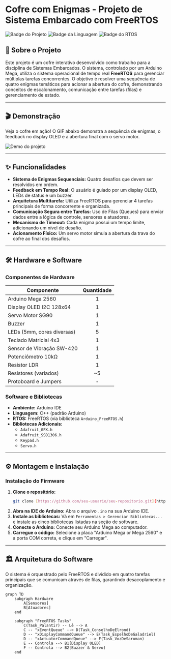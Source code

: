 # Cofre com Enigmas - Projeto de Sistema Embarcado com FreeRTOS

![Badge do Projeto](https://img.shields.io/badge/Projeto-Conclu%C3%ADdo-brightgreen)
![Badge da Linguagem](https://img.shields.io/badge/Linguagem-C%2B%2B%20(Arduino)-blue)
![Badge do RTOS](https://img.shields.io/badge/RTOS-FreeRTOS-orange)

## 📖 Sobre o Projeto

Este projeto é um cofre interativo desenvolvido como trabalho para a disciplina de Sistemas Embarcados. O sistema, controlado por um Arduino Mega, utiliza o sistema operacional de tempo real **FreeRTOS** para gerenciar múltiplas tarefas concorrentes. O objetivo é resolver uma sequência de quatro enigmas temáticos para acionar a abertura do cofre, demonstrando conceitos de escalonamento, comunicação entre tarefas (filas) e gerenciamento de estado.

---

## 🎬 Demonstração

Veja o cofre em ação! O GIF abaixo demonstra a sequência de enigmas, o feedback no display OLED e a abertura final com o servo motor.

![Demo do projeto](projeto_embarcados.gif)


---

## ✨ Funcionalidades

- **Sistema de Enigmas Sequenciais:** Quatro desafios que devem ser resolvidos em ordem.
- **Feedback em Tempo Real:** O usuário é guiado por um display OLED, LEDs de status e um buzzer.
- **Arquitetura Multitarefa:** Utiliza FreeRTOS para gerenciar 4 tarefas principais de forma concorrente e organizada.
- **Comunicação Segura entre Tarefas:** Uso de Filas (Queues) para enviar dados entre a lógica de controle, sensores e atuadores.
- **Mecanismo de Timeout:** Cada enigma possui um tempo limite, adicionando um nível de desafio.
- **Acionamento Físico:** Um servo motor simula a abertura da trava do cofre ao final dos desafios.

---

## 🛠️ Hardware e Software

### Componentes de Hardware

| Componente                  | Quantidade |
| --------------------------- | :--------: |
| Arduino Mega 2560           |     1      |
| Display OLED I2C 128x64     |     1      |
| Servo Motor SG90            |     1      |
| Buzzer                      |     1      |
| LEDs (5mm, cores diversas)  |     5      |
| Teclado Matricial 4x3       |     1      |
| Sensor de Vibração SW-420   |     1      |
| Potenciômetro 10kΩ          |     1      |
| Resistor LDR                |     1      |
| Resistores (variados)       |    ~5      |
| Protoboard e Jumpers        |     -      |

### Software e Bibliotecas

- **Ambiente:** Arduino IDE
- **Linguagem:** C++ (padrão Arduino)
- **RTOS:** FreeRTOS (via biblioteca `Arduino_FreeRTOS.h`)
- **Bibliotecas Adicionais:**
  - `Adafruit_GFX.h`
  - `Adafruit_SSD1306.h`
  - `Keypad.h`
  - `Servo.h`

---

## ⚙️ Montagem e Instalação

### Instalação do Firmware

1.  **Clone o repositório:**
    ```bash
    git clone [https://github.com/seu-usuario/seu-repositorio.git](https://github.com/seu-usuario/seu-repositorio.git)
    ```
2.  **Abra na IDE do Arduino:** Abra o arquivo `.ino` na sua Arduino IDE.
3.  **Instale as bibliotecas:** Vá em `Ferramentas > Gerenciar Bibliotecas...` e instale as cinco bibliotecas listadas na seção de software.
4.  **Conecte o Arduino:** Conecte seu Arduino Mega ao computador.
5.  **Carregue o código:** Selecione a placa "Arduino Mega or Mega 2560" e a porta COM correta, e clique em "Carregar".

---

## 🏛️ Arquitetura do Software

O sistema é orquestrado pelo FreeRTOS e dividido em quatro tarefas principais que se comunicam através de filas, garantindo desacoplamento e organização.

```mermaid
graph TD
    subgraph Hardware
        A[Sensores]
        B[Atuadores]
    end

    subgraph "FreeRTOS Tasks"
        C(Task_Palantir) -- Lê --> A
        C -- "xEventQueue" --> D(Task_ConselhoDeElrond)
        D -- "xDisplayCommandQueue" --> E(Task_EspelhoDeGaladriel)
        D -- "xActuatorCommandQueue" --> F(Task_VozDeSaruman)
        E -- Controla --> B1[Display OLED]
        F -- Controla --> B2[Buzzer & Servo]
    end
